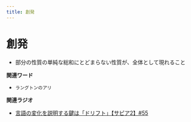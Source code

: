 ```yaml
---
title: 創発
---
```


# 創発


-   部分の性質の単純な総和にとどまらない性質が、全体として現れること

**関連ワード**

-   `ラングトンのアリ`

**関連ラジオ**

-   [言語の変化を説明する鍵は「ドリフト」【サピア2】#55](https://www.youtube.com/watch?v=h6zyDXsuVh8)
